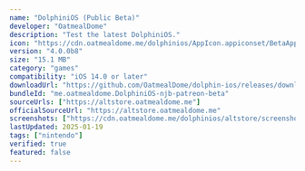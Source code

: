 ```yaml
---
name: "DolphiniOS (Public Beta)"
developer: "OatmealDome"
description: "Test the latest DolphiniOS."
icon: "https://cdn.oatmealdome.me/dolphinios/AppIcon.appiconset/BetaAppStore.png"
version: "4.0.0b8"
size: "15.1 MB"
category: "games"
compatibility: "iOS 14.0 or later"
downloadUrl: "https://github.com/OatmealDome/dolphin-ios/releases/download/v4.0.0b8/Non-Jailbroken.ipa"
bundleId: "me.oatmealdome.DolphiniOS-njb-patreon-beta"
sourceUrls: ["https://altstore.oatmealdome.me"]
officialSourceUrl: "https://altstore.oatmealdome.me"
screenshots: ["https://cdn.oatmealdome.me/dolphinios/altstore/screenshots/screenshot_6s_1.PNG","https://cdn.oatmealdome.me/dolphinios/altstore/screenshots/screenshot_6s_2.PNG","https://cdn.oatmealdome.me/dolphinios/altstore/screenshots/screenshot_6s_3_reup.PNG","https://cdn.oatmealdome.me/dolphinios/altstore/screenshots/screenshot_6s_4_edit.png"]
lastUpdated: 2025-01-19
tags: ["nintendo"]
verified: true
featured: false
---
```

